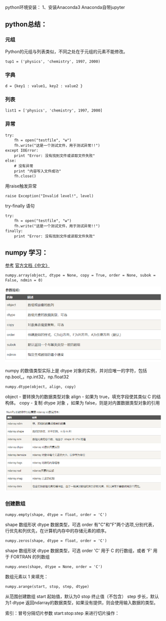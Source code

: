 python环境安装：
1、安装Anaconda3
Anaconda自带jupyter

## python总结：
### 元组
Python的元组与列表类似，不同之处在于元组的元素不能修改。
```
tup1 = ('physics', 'chemistry', 1997, 2000)
```
### 字典
```
d = {key1 : value1, key2 : value2 }
```
### 列表
```
list1 = ['physics', 'chemistry', 1997, 2000]
```
### 异常
```
try:
    fh = open("testfile", "w")
    fh.write("这是一个测试文件，用于测试异常!!")
except IOError:
    print "Error: 没有找到文件或读取文件失败"
else:
    # 没有异常
    print "内容写入文件成功"
    fh.close()
```
用raise触发异常
```
raise Exception("Invalid level!", level)
```
try-finally 语句
```
try:
    fh = open("testfile", "w")
    fh.write("这是一个测试文件，用于测试异常!!")
finally:
    print "Error: 没有找到文件或读取文件失败"
```

## numpy 学习：
[参考](https://www.runoob.com/numpy)
[官方文档《中文》](https://www.runoob.com/numpy)

```
numpy.array(object, dtype = None, copy = True, order = None, subok = False, ndmin = 0)
``` 
![函数说明](./static/QQ图片20190904144741.png)

numpy 的数值类型实际上是 dtype 对象的实例，并对应唯一的字符，包括 np.bool_，np.int32，np.float32
```
numpy.dtype(object, align, copy)
```
object - 要转换为的数据类型对象
align - 如果为 true，填充字段使其类似 C 的结构体。
copy - 复制 dtype 对象 ，如果为 false，则是对内置数据类型对象的引用
 
![函数说明](./static/QQ图片20190904155205.png)

### 创建数组
```
numpy.empty(shape, dtype = float, order = 'C')
```
shape	数组形状
dtype	数据类型，可选
order	有"C"和"F"两个选项,分别代表，行优先和列优先，在计算机内存中的存储元素的顺序。
```
numpy.zeros(shape, dtype = float, order = 'C')
```
shape	数组形状
dtype	数据类型，可选
order	'C' 用于 C 的行数组，或者 'F' 用于 FORTRAN 的列数组
```
numpy.ones(shape, dtype = None, order = 'C')
```
数组元素以 1 来填充：
```
numpy.arange(start, stop, step, dtype)
```
从范围创建数组
start	起始值，默认为0
stop	终止值（不包含）
step	步长，默认为1
dtype	返回ndarray的数据类型，如果没有提供，则会使用输入数据的类型。

索引：冒号分隔切片参数 start:stop:step 来进行切片操作：
 
